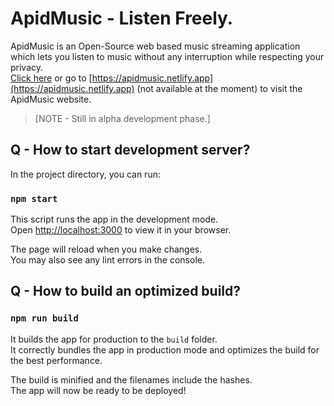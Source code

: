 # ApidMusic - Listen Freely.

ApidMusic is an Open-Source web based music streaming application which lets you listen to music without any interruption while respecting your privacy. \
[Click here](https://apidmusic.netlify.app) or go to [https://apidmusic.netlify.app](https://apidmusic.netlify.app) (not available at the moment) to visit the ApidMusic website.

>[NOTE - Still in alpha development phase.]

## Q - How to start development server?

In the project directory, you can run:

### `npm start`

This script runs the app in the development mode.\
Open [http://localhost:3000](http://localhost:3000) to view it in your browser.

The page will reload when you make changes.\
You may also see any lint errors in the console.

## Q - How to build an optimized build?

### `npm run build`

It builds the app for production to the `build` folder.\
It correctly bundles the app in production mode and optimizes the build for the best performance.

The build is minified and the filenames include the hashes.\
The app will now be ready to be deployed!
